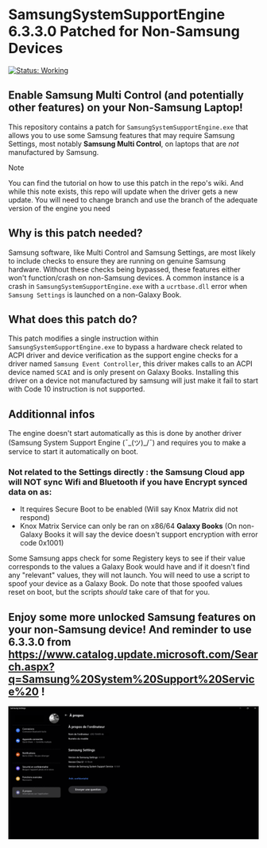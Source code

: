 # SamsungSystemSupportEngine 6.3.3.0 Patched for Non-Samsung Devices

[![Status: Working](https://img.shields.io/badge/Status-Working-brightgreen.svg?style=flat-square)](https://shields.io/)

## **Enable Samsung Multi Control (and potentially other features) on your Non-Samsung Laptop!**

This repository contains a patch for `SamsungSystemSupportEngine.exe` that allows you to use some Samsung features that may require Samsung Settings, most notably **Samsung Multi Control**, on laptops that are *not* manufactured by Samsung.

> [!NOTE]
> You can find the tutorial on how to use this patch in the repo's wiki. And while this note exists, this repo will update when the driver gets a new update. You will need to change branch and use the branch of the adequate version of the engine you need

## **Why is this patch needed?**

Samsung software, like Multi Control and Samsung Settings, are most likely to include checks to ensure they are running on genuine Samsung hardware. Without these checks being bypassed, these features either won't function/crash on non-Samsung devices. A common instance is a crash in `SamsungSystemSupportEngine.exe` with a `ucrtbase.dll` error when `Samsung Settings` is launched on a non-Galaxy Book.

## **What does this patch do?**

This patch modifies a single instruction within `SamsungSystemSupportEngine.exe` to bypass a hardware check related to ACPI driver and device verification as the support engine checks for a driver named `Samsung Event Controller`, this driver makes calls to an ACPI device named `SCAI` and is only present on Galaxy Books. Installing this driver on a device not manufactured by samsung will just make it fail to start with Code 10 instruction is not supported.

## **Additionnal infos**
The engine doesn't start automatically as this is done by another driver (Samsung System Support Engine (¯\_(ツ)_/¯) and requires you to make a service to start it automatically on boot.

### **Not related to the Settings directly** : the Samsung Cloud app will NOT sync Wifi and Bluetooth if you have Encrypt synced data on as:
- It requires Secure Boot to be enabled (Will say Knox Matrix did not respond)
- Knox Matrix Service can only be ran on x86/64 **Galaxy Books** (On non-Galaxy Books it will say the device doesn't support encryption with error code 0x1001)

Some Samsung apps check for some Registery keys to see if their value corresponds to the values a Galaxy Book would have and if it doesn't find any "relevant" values, they will not launch. You will need to use a script to spoof your device as a Galaxy Book. Do note that those spoofed values reset on boot, but the scripts *should* take care of that for you.

## **Enjoy some more unlocked Samsung features on your non-Samsung device! And reminder to use 6.3.3.0 from https://www.catalog.update.microsoft.com/Search.aspx?q=Samsung%20System%20Support%20Service%20 !**

![Demo](./Images/Demo.png)
